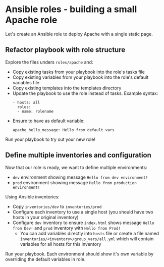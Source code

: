 # Ansible roles - building a small Apache role

Let's create an Ansible role to deploy Apache with a single static page.

## Refactor playbook with role structure

Explore the files unders `roles/apache` and:

- Copy existing tasks from your playbook into the role's tasks file
- Copy existing variables from your playbook into the role's default variables file
- Copy existing templates into the templates directory
- Update the playbook to use the role instead of tasks. Example syntax:
  ```
  - hosts: all
    roles:
    - name: rolename
  ```
- Ensure to have as default variable:
  ```
  apache_hello_message: Hello from default vars
  ```

Run your playbook to try out your new role!

## Define multiple inventories and configuration

Now that our role is ready, we want to define multiple environments:

- `dev` environment showing message `Hello from dev environment!`
- `prod` environment showing message `Hello from production environment!`

Using Ansible inventories:

- Copy `inventories/dev` to `inventories/prod`
- Configure each inventory to use a single host (you should have two hosts in your original inventory)
- Configure `dev` inventory to ensure `index.html` shows message `Hello from Dev!` and `prod` inventory with `Hello from Prod!`
  - You can add variables directly into `hosts` file or create a file named `inventories/<inventory>/group_vars/all.yml` which will contain variables for all hosts for this inventory

Run your playbook. Each environment should show it's own variable by overriding the default variables in role.